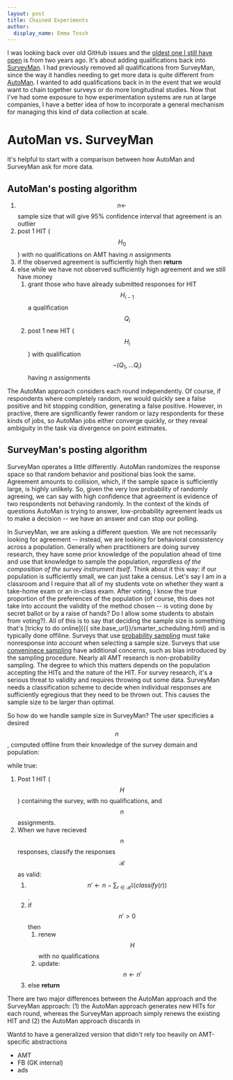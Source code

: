 ```yaml
---
layout: post
title: Chained Experiments
author:
  display_name: Emma Tosch
---
```


I was looking back over old GitHub issues and the [oldest one I still have open](https://github.com/SurveyMan/SurveyMan/issues/243) is from two years ago. It's about adding qualifications back into [SurveyMan](http://surveyman.org). I had previously removed all qualifications from SurveyMan, since the way it handles needing to get more data is quite different from [AutoMan](http://automan-lang.org). I wanted to add qualifications back in in the event that we would want to chain together surveys or do more longitudinal studies. Now that I've had some exposure to how experimentation systems are run at large companies, I have a better idea of how to incorporate a general mechanism for managing this kind of data collection at scale.

<!--excerpt-->

# AutoMan vs. SurveyMan

It's helpful to start with a comparison between how AutoMan and SurveyMan ask for more data.

## AutoMan's posting algorithm
1. $$n \gets$$ sample size that will give 95% confidence interval that agreement is an outlier
2. post 1 HIT ($$H_0$$) with no qualifications on AMT having *n* assignments
3. if the observed agreement is sufficiently high then **return**
4. else while we have not observed sufficiently high agreement and we still have money
    1. grant those who have already submitted responses for HIT $$H_{i-1}$$ a qualification $$Q_i$$
    2. post 1 new HIT ($$H_i$$) with qualification $$\neg(Q_1,\ldots Q_i)$$ having *n* assignments

The AutoMan approach considers each round independently. Of course, if respondents where completely random, we would quickly see a false positive and hit stopping condition, generating a false positive. However, in practive, there are significantly fewer random or lazy respondents for these kinds of jobs, so AutoMan jobs either converge quickly, or they reveal ambiguity in the task via divergence on point estimates.

## SurveyMan's posting algorithm

SurveyMan operates a little differently. AutoMan randomizes the response space so that random behavior and positional bias look the same. Agreement amounts to collision, which, if the sample space is sufficiently large, is highly unlikely. So, given the very low probability of randomly agreeing, we can say with high confidence that agreement is evidence of two respondents not behaving randomly. In the context of the kinds of questions AutoMan is trying to answer, low-probability agreement leads us to make a decision -- we have an answer and can stop our polling.

In SurveyMan, we are asking a different question. We are not necessarily looking for agreement -- instead, we are looking for behavioral consistency across a population. Generally when practitioners are doing survey research, they have some prior knowledge of the population ahead of time and use that knowledge to sample the population, *regardless of the composition of the survey instrument itself*. Think about it this way: if our population is sufficiently small, we can just take a census. Let's say I am in a classroom and I require that all of my students vote on whether they want a take-home exam or an in-class exam. After voting, I know the true proportion of the preferences of the  population (of course, this does not take into account the validity of the method chosen -- is voting done by secret ballot or by a raise of hands? Do I allow some students to abstain from voting?). All of this is to say that deciding the sample size is something that's [tricky to do online]({{ site.base_url}}/smarter_scheduling.html) and is typically done offiline. Surveys that use [probability sampling](http://www.people-press.org/methodology/sampling/why-probability-sampling/) must take nonresponse into account when selecting a sample size. Surveys that use [conveninece sampling](https://en.wikipedia.org/wiki/Accidental_sampling) have additional concerns, such as bias introduced by the sampling procedure. Nearly all AMT research is non-probability sampling. The degree to which this matters depends on the population accepting the HITs and the nature of the HIT. For survey research, it's a serious threat to validity and requires throwing out some data. SurveyMan needs a classification scheme to decide when individual responses are sufficiently egregious that they need to be thrown out. This causes the sample size to be larger than optimal.

So how do we handle sample size in SurveyMan? The user specificies a desired $$n$$, computed offline from their knowledge of the survey domain and population:

while true:

  1. Post 1 HIT ($$H$$) containing the survey, with no qualifications, and $$n$$ assignments.
  2. When we have recieved $$n$$ responses, classify the responses $$\mathcal{R}$$ as valid:
     1. $$n' \gets n - \sum_{r\in\mathcal{R}}\mathbb{I}(classify(r))$$.
     2. if $$n' > 0$$ then
         1. renew $$H$$ with no qualifications
         2. update: $$n \gets n'$$
     3. else **return**


There are two major differences between the AutoMan approach and the SurveyMan approach: (1) the AutoMan approach generates new HITs for each round, whereas the SurveyMan approach simply renews the existing HIT and (2) the AutoMan approach discards in


Wantd to have a generalized version that didn't rely too heavily on AMT-specific abstractions
- AMT
- FB (GK internal)
- ads 
